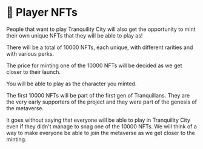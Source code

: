 # 🎴 Player NFTs

People that want to play Tranquility City will also get the opportunity to mint their own unique NFTs that they will be able to play as!

There will be a total of 10000 NFTs, each unique, with different rarities and with various perks.

The price for minting one of the 10000 NFTs will be decided as we get closer to their launch.

You will be able to play as the character you minted.

The first 10000 NFTs will be part of the first gen of Tranquilians. They are the very early supporters of the project and they were part of the genesis of the metaverse.

It goes without saying that everyone will be able to play in Tranquility City even if they didn't manage to snag one of the 10000 NFTs. We will think of a way to make everyone be able to join the metaverse as we get closer to the minting.
